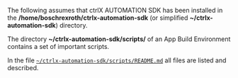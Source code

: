 The following assumes that ctrlX AUTOMATION SDK has been installed in the __/home/boschrexroth/ctrlx-automation-sdk__  (or simplified __~/ctrlx-automation-sdk__) directory.

The directory __~/ctrlx-automation-sdk/scripts/__ of an App Build Environment contains a set of important scripts.

In the file [`~/ctrlx-automation-sdk/scripts/README.md`](https://github.com/boschrexroth/ctrlx-automation-sdk/tree/main/scripts) all files are listed and described.
